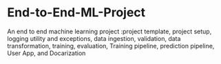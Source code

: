 # End-to-End-ML-Project
An end to end machine learning project :project template, project setup, logging utility and exceptions, data ingestion, validation, data transformation, training, evaluation, Training pipeline, prediction pipeline, User App, and Docarization


